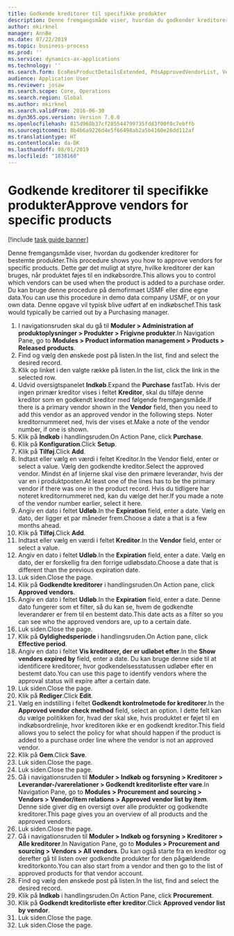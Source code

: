 ```yaml
---
title: Godkende kreditorer til specifikke produkter
description: Denne fremgangsmåde viser, hvordan du godkender kreditorer for bestemte produkter.
author: mkirknel
manager: AnnBe
ms.date: 07/22/2019
ms.topic: business-process
ms.prod: ''
ms.service: dynamics-ax-applications
ms.technology: ''
ms.search.form: EcoResProductDetailsExtended, PdsApprovedVendorList, VendTable
audience: Application User
ms.reviewer: josaw
ms.search.scope: Core, Operations
ms.search.region: Global
ms.author: mkirknel
ms.search.validFrom: 2016-06-30
ms.dyn365.ops.version: Version 7.0.0
ms.openlocfilehash: 815d968b37cf285544799735fdd3f00f0c7ebffb
ms.sourcegitcommit: 8b4b6a9226d4e5f66498ab2a5b4160e26dd112af
ms.translationtype: HT
ms.contentlocale: da-DK
ms.lasthandoff: 08/01/2019
ms.locfileid: "1838160"
---
```

# <a name="approve-vendors-for-specific-products"></a><span data-ttu-id="6a91d-103">Godkende kreditorer til specifikke produkter</span><span class="sxs-lookup"><span data-stu-id="6a91d-103">Approve vendors for specific products</span></span>

[!include [task guide banner](../../includes/task-guide-banner.md)]

<span data-ttu-id="6a91d-104">Denne fremgangsmåde viser, hvordan du godkender kreditorer for bestemte produkter.</span><span class="sxs-lookup"><span data-stu-id="6a91d-104">This procedure shows you how to approve vendors for specific products.</span></span> <span data-ttu-id="6a91d-105">Dette gør det muligt at styre, hvilke kreditorer der kan bruges, når produktet føjes til en indkøbsordre.</span><span class="sxs-lookup"><span data-stu-id="6a91d-105">This allows you to control which vendors can be used when the product is added to a purchase order.</span></span> <span data-ttu-id="6a91d-106">Du kan bruge denne procedure på demofirmaet USMF eller dine egne data.</span><span class="sxs-lookup"><span data-stu-id="6a91d-106">You can use this procedure in demo data company USMF, or on your own data.</span></span> <span data-ttu-id="6a91d-107">Denne opgave vil typisk blive udført af en indkøbschef.</span><span class="sxs-lookup"><span data-stu-id="6a91d-107">This task would typically be carried out by a Purchasing manager.</span></span>

1. <span data-ttu-id="6a91d-108">I navigationsruden skal du gå til **Moduler > Administration af produktoplysninger > Produkter > Frigivne produkter**.</span><span class="sxs-lookup"><span data-stu-id="6a91d-108">In Navigation Pane, go to **Modules > Product information management > Products > Released products**.</span></span>
2. <span data-ttu-id="6a91d-109">Find og vælg den ønskede post på listen.</span><span class="sxs-lookup"><span data-stu-id="6a91d-109">In the list, find and select the desired record.</span></span>
3. <span data-ttu-id="6a91d-110">Klik op linket i den valgte række på listen.</span><span class="sxs-lookup"><span data-stu-id="6a91d-110">In the list, click the link in the selected row.</span></span>
4. <span data-ttu-id="6a91d-111">Udvid oversigtspanelet **Indkøb**.</span><span class="sxs-lookup"><span data-stu-id="6a91d-111">Expand the **Purchase** fastTab.</span></span> <span data-ttu-id="6a91d-112">Hvis der ingen primær kreditor vises i feltet **Kreditor**, skal du tilføje denne kreditor som en godkendt kreditor med følgende fremgangsmåde.</span><span class="sxs-lookup"><span data-stu-id="6a91d-112">If there is a primary vendor shown in the **Vendor** field, then you need to add this vendor as an approved vendor in the following steps.</span></span> <span data-ttu-id="6a91d-113">Noter kreditornummeret ned, hvis der vises et.</span><span class="sxs-lookup"><span data-stu-id="6a91d-113">Make a note of the vendor number, if one is shown.</span></span>  
5. <span data-ttu-id="6a91d-114">Klik på **Indkøb** i handlingsruden.</span><span class="sxs-lookup"><span data-stu-id="6a91d-114">On Action Pane, click **Purchase**.</span></span>
6. <span data-ttu-id="6a91d-115">Klik på **Konfiguration**.</span><span class="sxs-lookup"><span data-stu-id="6a91d-115">Click **Setup**.</span></span>
7. <span data-ttu-id="6a91d-116">Klik på **Tilføj**.</span><span class="sxs-lookup"><span data-stu-id="6a91d-116">Click **Add**.</span></span>
8. <span data-ttu-id="6a91d-117">Indtast eller vælg en værdi i feltet Kreditor.</span><span class="sxs-lookup"><span data-stu-id="6a91d-117">In the Vendor field, enter or select a value.</span></span> <span data-ttu-id="6a91d-118">Vælg den godkendte kreditor.</span><span class="sxs-lookup"><span data-stu-id="6a91d-118">Select the approved vendor.</span></span> <span data-ttu-id="6a91d-119">Mindst én af linjerne skal vise den primære leverandør, hvis der var en i produktposten.</span><span class="sxs-lookup"><span data-stu-id="6a91d-119">At least one of the lines has to be the primary vendor if there was one in the product record.</span></span> <span data-ttu-id="6a91d-120">Hvis du tidligere har noteret kreditornummeret ned, kan du vælge det her.</span><span class="sxs-lookup"><span data-stu-id="6a91d-120">If you made a note of the vendor number earlier, select it here.</span></span>  
9. <span data-ttu-id="6a91d-121">Angiv en dato i feltet **Udløb**.</span><span class="sxs-lookup"><span data-stu-id="6a91d-121">In the **Expiration** field, enter a date.</span></span> <span data-ttu-id="6a91d-122">Vælg en dato, der ligger et par måneder frem.</span><span class="sxs-lookup"><span data-stu-id="6a91d-122">Choose a date a that is a few months ahead.</span></span>  
10. <span data-ttu-id="6a91d-123">Klik på **Tilføj**.</span><span class="sxs-lookup"><span data-stu-id="6a91d-123">Click **Add**.</span></span>
11. <span data-ttu-id="6a91d-124">Indtast eller vælg en værdi i feltet **Kreditor**.</span><span class="sxs-lookup"><span data-stu-id="6a91d-124">In the **Vendor** field, enter or select a value.</span></span>
12. <span data-ttu-id="6a91d-125">Angiv en dato i feltet **Udløb**.</span><span class="sxs-lookup"><span data-stu-id="6a91d-125">In the **Expiration** field, enter a date.</span></span> <span data-ttu-id="6a91d-126">Vælg en dato, der er forskellig fra den forrige udløbsdato.</span><span class="sxs-lookup"><span data-stu-id="6a91d-126">Choose a date that is different than the previous expiration date.</span></span>  
13. <span data-ttu-id="6a91d-127">Luk siden.</span><span class="sxs-lookup"><span data-stu-id="6a91d-127">Close the page.</span></span>
14. <span data-ttu-id="6a91d-128">Klik på **Godkendte kreditorer** i handlingsruden.</span><span class="sxs-lookup"><span data-stu-id="6a91d-128">On Action pane, click **Approved vendors**.</span></span>
15. <span data-ttu-id="6a91d-129">Angiv en dato i feltet **Udløb**.</span><span class="sxs-lookup"><span data-stu-id="6a91d-129">In the **Expiration** field, enter a date.</span></span> <span data-ttu-id="6a91d-130">Denne dato fungerer som et filter, så du kan se, hvem de godkendte leverandører er frem til en bestemt dato.</span><span class="sxs-lookup"><span data-stu-id="6a91d-130">This date acts as a filter so you can see who the approved vendors are, up to a certain date.</span></span>  
16. <span data-ttu-id="6a91d-131">Luk siden.</span><span class="sxs-lookup"><span data-stu-id="6a91d-131">Close the page.</span></span>
17. <span data-ttu-id="6a91d-132">Klik på **Gyldighedsperiode** i handlingsruden.</span><span class="sxs-lookup"><span data-stu-id="6a91d-132">On Action pane, click **Effective period**.</span></span>
18. <span data-ttu-id="6a91d-133">Angiv en dato i feltet **Vis kreditorer, der er udløbet efter**.</span><span class="sxs-lookup"><span data-stu-id="6a91d-133">In the **Show vendors expired by** field, enter a date.</span></span> <span data-ttu-id="6a91d-134">Du kan bruge denne side til at identificere kreditorer, hvor godkendelsesstatussen udløber efter en bestemt dato.</span><span class="sxs-lookup"><span data-stu-id="6a91d-134">You can use this page to identify vendors where the approval status will expire after a certain date.</span></span>  
19. <span data-ttu-id="6a91d-135">Luk siden.</span><span class="sxs-lookup"><span data-stu-id="6a91d-135">Close the page.</span></span>
20. <span data-ttu-id="6a91d-136">Klik på **Rediger**.</span><span class="sxs-lookup"><span data-stu-id="6a91d-136">Click **Edit**.</span></span>
21. <span data-ttu-id="6a91d-137">Vælg en indstilling i feltet **Godkendt kontrolmetode for kreditorer**.</span><span class="sxs-lookup"><span data-stu-id="6a91d-137">In the **Approved vendor check method** field, select an option.</span></span> <span data-ttu-id="6a91d-138">I dette felt kan du vælge politikken for, hvad der skal ske, hvis produktet er føjet til en indkøbsordrelinje, hvor kreditoren ikke er en godkendt kreditor.</span><span class="sxs-lookup"><span data-stu-id="6a91d-138">This field allows you to select the policy for what should happen if the product is added to a purchase order line where the vendor is not an approved vendor.</span></span>  
22. <span data-ttu-id="6a91d-139">Klik på **Gem**.</span><span class="sxs-lookup"><span data-stu-id="6a91d-139">Click **Save**.</span></span>
23. <span data-ttu-id="6a91d-140">Luk siden.</span><span class="sxs-lookup"><span data-stu-id="6a91d-140">Close the page.</span></span>
24. <span data-ttu-id="6a91d-141">Luk siden.</span><span class="sxs-lookup"><span data-stu-id="6a91d-141">Close the page.</span></span>
25. <span data-ttu-id="6a91d-142">Gå i navigationsruden til **Moduler > Indkøb og forsyning > Kreditorer > Leverandør-/varerelationer > Godkendt kreditorliste efter vare**.</span><span class="sxs-lookup"><span data-stu-id="6a91d-142">In Navigation Pane, go to **Modules > Procurement and sourcing > Vendors > Vendor/item relations > Approved vendor list by item**.</span></span> <span data-ttu-id="6a91d-143">Denne side giver dig en oversigt over alle produkter og godkendte kreditorer.</span><span class="sxs-lookup"><span data-stu-id="6a91d-143">This page gives you an overview of all products and the approved vendors.</span></span>  
26. <span data-ttu-id="6a91d-144">Luk siden.</span><span class="sxs-lookup"><span data-stu-id="6a91d-144">Close the page.</span></span>
27. <span data-ttu-id="6a91d-145">Gå i navigationsruden til **Moduler > Indkøb og forsyning > Kreditorer > Alle kreditorer**.</span><span class="sxs-lookup"><span data-stu-id="6a91d-145">In Navigation Pane, go to **Modules > Procurement and sourcing > Vendors > All vendors**.</span></span> <span data-ttu-id="6a91d-146">Du kan også starte fra en kreditor og derefter gå til listen over godkendte produkter for den pågældende kreditorkonto.</span><span class="sxs-lookup"><span data-stu-id="6a91d-146">You can also start from a vendor and then go to the list of approved products for that vendor account.</span></span>  
28. <span data-ttu-id="6a91d-147">Find og vælg den ønskede post på listen.</span><span class="sxs-lookup"><span data-stu-id="6a91d-147">In the list, find and select the desired record.</span></span>
29. <span data-ttu-id="6a91d-148">Klik på **Indkøb** i handlingsruden.</span><span class="sxs-lookup"><span data-stu-id="6a91d-148">On Action Pane, click **Procurement**.</span></span>
30. <span data-ttu-id="6a91d-149">Klik på **Godkendt kreditorliste efter kreditor**.</span><span class="sxs-lookup"><span data-stu-id="6a91d-149">Click **Approved vendor list by vendor**.</span></span>
31. <span data-ttu-id="6a91d-150">Luk siden.</span><span class="sxs-lookup"><span data-stu-id="6a91d-150">Close the page.</span></span>
32. <span data-ttu-id="6a91d-151">Luk siden.</span><span class="sxs-lookup"><span data-stu-id="6a91d-151">Close the page.</span></span>

